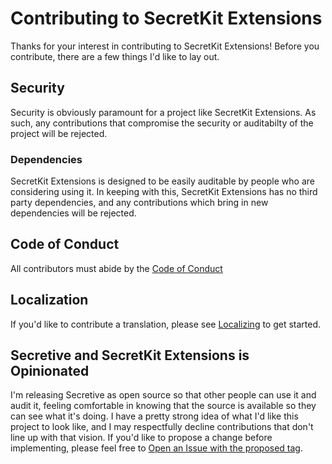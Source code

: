 # Contributing to SecretKit Extensions

Thanks for your interest in contributing to SecretKit Extensions! Before you contribute, there are a few things I'd like to lay out.

## Security

Security is obviously paramount for a project like SecretKit Extensions. As such, any contributions that compromise the security or auditabilty of the project will be rejected.

### Dependencies

SecretKit Extensions is designed to be easily auditable by people who are considering using it. In keeping with this, SecretKit Extensions has no third party dependencies, and any contributions which bring in new dependencies will be rejected.

## Code of Conduct

All contributors must abide by the [Code of Conduct](CODE_OF_CONDUCT.md)

## Localization

If you'd like to contribute a translation, please see [Localizing](LOCALIZING.md) to get started.

## Secretive and SecretKit Extensions is Opinionated

I'm releasing Secretive as open source so that other people can use it and audit it, feeling comfortable in knowing that the source is available so they can see what it's doing. I have a pretty strong idea of what I'd like this project to look like, and I may respectfully decline contributions that don't line up with that vision. If you'd like to propose a change before implementing, please feel free to [Open an Issue with the proposed tag](https://github.com/maxgoedjen/secretive/issues/new?labels=proposed).
